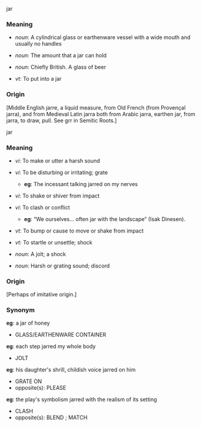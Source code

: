 jar
### Meaning
+ _noun_: A cylindrical glass or earthenware vessel with a wide mouth and usually no handles
+ _noun_: The amount that a jar can hold
+ _noun_: Chiefly British. A glass of beer

+ _vt_: To put into a jar

### Origin

[Middle English jarre, a liquid measure, from Old French (from Provençal jarra), and from Medieval Latin jarra both from Arabic jarra, earthen jar, from jarra, to draw, pull. See grr in Semitic Roots.]

jar
### Meaning
+ _vi_: To make or utter a harsh sound
+ _vi_: To be disturbing or irritating; grate
    + __eg__: The incessant talking jarred on my nerves
+ _vi_: To shake or shiver from impact
+ _vi_: To clash or conflict
    + __eg__: “We ourselves... often jar with the landscape” (Isak Dinesen).
+ _vt_: To bump or cause to move or shake from impact
+ _vt_: To startle or unsettle; shock

+ _noun_: A jolt; a shock
+ _noun_: Harsh or grating sound; discord

### Origin

[Perhaps of imitative origin.]

### Synonym

__eg__: a jar of honey

+ GLASS/EARTHENWARE CONTAINER

__eg__: each step jarred my whole body

+ JOLT

__eg__: his daughter's shrill, childish voice jarred on him

+ GRATE ON
+ opposite(s): PLEASE

__eg__: the play's symbolism jarred with the realism of its setting

+ CLASH
+ opposite(s): BLEND ; MATCH


